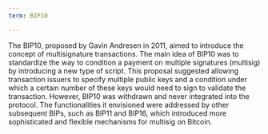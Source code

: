 ```yaml
---
term: BIP10

---
```

The BIP10, proposed by Gavin Andresen in 2011, aimed to introduce the concept of multisignature transactions. The main idea of BIP10 was to standardize the way to condition a payment on multiple signatures (multisig) by introducing a new type of script. This proposal suggested allowing transaction issuers to specify multiple public keys and a condition under which a certain number of these keys would need to sign to validate the transaction. However, BIP10 was withdrawn and never integrated into the protocol. The functionalities it envisioned were addressed by other subsequent BIPs, such as BIP11 and BIP16, which introduced more sophisticated and flexible mechanisms for multisig on Bitcoin.